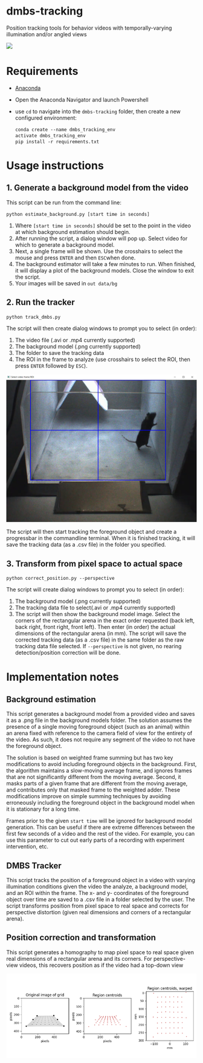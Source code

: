 # dmbs-tracking
Position tracking tools for behavior videos with temporally-varying illumination and/or angled views

![](https://github.com/kpc-simone/dmbs-tracking/blob/main/docs/dmbs_tracking_demo.gif)

# Requirements
- [Anaconda](https://www.anaconda.com/) 
- Open the Anaconda Navigator and launch Powershell
- use `cd` to navigate into the `dmbs-tracking` folder, then create a new configured environment:

	```
	conda create --name dmbs_tracking_env
	activate dmbs_tracking_env
	pip install -r requirements.txt
	```

# Usage instructions

## 1. Generate a background model from the video

This script can be run from the command line:

```
python estimate_background.py [start time in seconds]
```

1. Where `[start time in seconds]` should be set to the point in the video at which background estimation should begin. 
2. After running the script, a dialog window will pop up. Select video for which to generate a background model. 
3. Next, a single frame will be shown. Use the crosshairs to select the mouse and press `ENTER` and then `ESC`when done.
4. The background estimator will take a few minutes to run. When finished, it will display a plot of the background models. Close the window to exit the script. 
5. Your images will be saved in `out data/bg`

## 2. Run the tracker

```
python track_dmbs.py
```

The script will then create dialog windows to prompt you to select (in order):
1. The video file (.avi or .mp4 currently supported)
2. The background model (.png currently supported)
3. The folder to save the tracking data 
4. The ROI in the frame to analyze (use crosshairs to select the ROI, then press `ENTER` followed by `ESC`).

![](https://github.com/kpc-simone/dmbs-tracking/blob/main/docs/roi%20selection.png)

The script will then start tracking the foreground object and create a progressbar in the commandline terminal. When it is finished tracking, it will save the tracking data (as a .csv file) in the folder you specified.

## 3. Transform from pixel space to actual space

```
python correct_position.py --perspective
```
The script will create dialog windows to prompt you to select (in order):
1. The background model (.png currently supported)
2. The tracking data file to select(.avi or .mp4 currently supported)
3. The script will then show the background model image. Select the corners of the rectangular arena in the exact order requested (back left, back right, front right, front left). Then enter (in order) the actual dimensions of the rectangular arena (in mm).
The script will save the corrected tracking data (as a .csv file) in the same folder as the raw tracking data file selected. If `--perspective` is not given, no rearing detection/position correction will be done.

# Implementation notes

## Background estimation
This script generates a background model from a provided video and saves it as a .png file in the background models folder. The solution assumes the presence of a single moving foreground object (such as an animal) within an arena fixed with reference to the camera field of view for the entirety of the video. As such, it does not require any segment of the video to not have the foreground object. 

The solution is based on weighted frame summing but has two key modifications to avoid including foreground objects in the background. First, the algorithm maintains a slow-moving average frame, and ignores frames that are not significantly different from the moving average. Second, it masks parts of a given frame that are different from the moving average, and contributes only that masked frame to the weighted adder. These modifications improve on simple summing techniques by avoiding erroneously including the foreground object in the background model when it is stationary for a long time.

Frames prior to the given `start time` will be ignored for background model generation. This can be useful if there are extreme differences between the first few seconds of a video and the rest of the video. For example, you can use this parameter to cut out early parts of a recording with experiment intervention, etc.

## DMBS Tracker
This script tracks the position of a foreground object in a video with varying illumination conditions given the video the analyze, a background model, and an ROI within the frame. The x- and y- coordinates of the foreground object over time are saved to a .csv file in a folder selected by the user. The script transforms position from pixel space to real space and corrects for perspective distortion (given real dimensions and corners of a rectangular arena).

## Position correction and transformation
This script generates a homography to map pixel space to real space given real dimensions of a rectangular arena and its corners. For perspective-view videos, this recovers position as if the video had a top-down view

![](https://github.com/kpc-simone/dmbs-tracking/blob/main/docs/perspective_dist.png)

